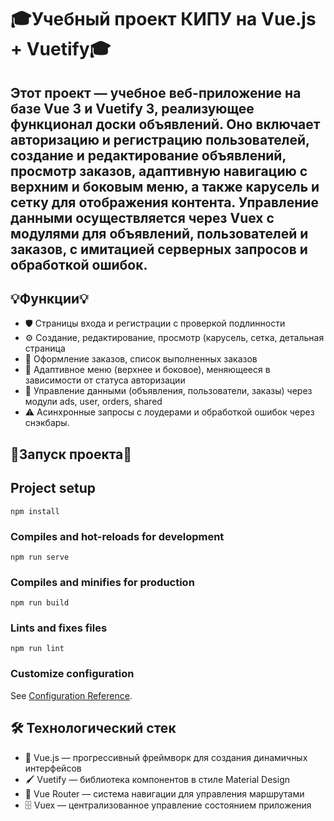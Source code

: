 # 🎓Учебный проект КИПУ на Vue.js + Vuetify🎓

Этот проект — учебное веб-приложение на базе Vue 3 и Vuetify 3, реализующее функционал доски объявлений. Оно включает авторизацию и регистрацию пользователей, создание и редактирование объявлений, просмотр заказов, адаптивную навигацию с верхним и боковым меню, а также карусель и сетку для отображения контента. Управление данными осуществляется через Vuex с модулями для объявлений, пользователей и заказов, с имитацией серверных запросов и обработкой ошибок.
---

## 💡Функции💡
- 🛡 Страницы входа и регистрации с проверкой подлинности
- ⚙️ Создание, редактирование, просмотр (карусель, сетка, детальная страница
- 🛒 Оформление заказов, список выполненных заказов
- 💫 Адаптивное меню (верхнее и боковое), меняющееся в зависимости от статуса авторизации
- 💾 Управление данными (объявления, пользователи, заказы) через модули ads, user, orders, shared
- ⚠️ Асинхронные запросы с лоудерами и обработкой ошибок через снэкбары.

## 🚀Запуск проекта🚀
## Project setup
```
npm install
```

### Compiles and hot-reloads for development
```
npm run serve
```

### Compiles and minifies for production
```
npm run build
```

### Lints and fixes files
```
npm run lint
```

### Customize configuration
See [Configuration Reference](https://cli.vuejs.org/config/).

## 🛠 Технологический стек

- 🚀 Vue.js — прогрессивный фреймворк для создания динамичных интерфейсов
- 🖌 Vuetify — библиотека компонентов в стиле Material Design
- 🧭 Vue Router — система навигации для управления маршрутами
- 🗄 Vuex — централизованное управление состоянием приложения
